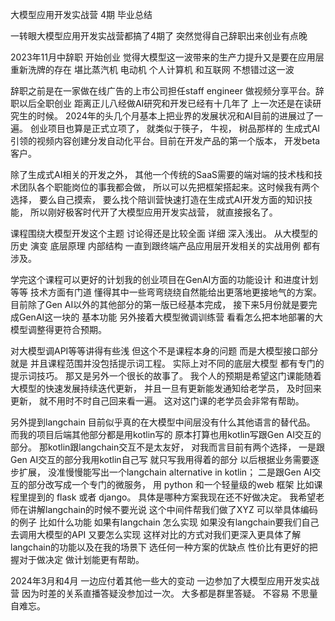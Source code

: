 大模型应用开发实战营 4期 毕业总结

一转眼大模型应用开发实战营都搞了4期了 突然觉得自己辞职出来创业有点晚 

2023年11月中辞职 开始创业 觉得大模型这一波带来的生产力提升又是要在应用层重新洗牌的存在 堪比蒸汽机 电动机 个人计算机 和互联网 不想错过这一波 

辞职之前是在一家做在线广告的上市公司担任staff engineer 做视频分享平台。辞职以后全职创业 距离正儿八经做AI研究和开发已经有十几年了 上一次还是在读研究生的时候。 
2024年的头几个月基本上把业界的发展状况和AI目前的进展过了一遍。 创业项目也算是正式立项了， 就类似于筷子， 牛视， 树品那样的 生成式AI引领的视频内容创建分发自动化平台。目前在开发产品的第一个版本， 开发beta客户。 

除了生成式AI相关的开发之外， 其他一个传统的SaaS需要的端对端的技术栈和技术团队各个职能岗位的事我都会做， 所以可以先把框架搭起来。这时候我有两个选择， 要么自己摸索， 要么找个陪训营快速打造在生成式AI开发方面的知识技能， 所以刚好极客时代开了大模型应用开发实战营， 就直接报名了。  

课程围绕大模型开发这个主题 讨论得还是比较全面 详细 深入浅出。 从大模型的历史 演变 底层原理 内部结构 一直到跟终端产品应用层开发相关的实战用例 都有涉及。  

学完这个课程可以更好的计划我的创业项目在GenAI方面的功能设计 和进度计划等等 技术方面有门道 懂得其中一些弯弯绕绕自然能给出更落地更接地气的方案。  目前除了Gen AI以外的其他部分的第一版已经基本完成， 接下来5月份就是要完成GenAI这一块的 基本功能 另外接着大模型微调训练营 看看怎么把本地部署的大模型调整得更符合预期。 

对大模型调API等等讲得有些浅 但这个不是课程本身的问题 而是大模型接口部分就是 并且课程范围并没包括提示词工程。 实际上对不同的底层大模型 都有专门的提示词技巧。 那又是另外一个很长的故事了。 我个人的预期是希望这门课能随着大模型的快速发展持续迭代更新， 并且一旦有更新能发通知给老学员， 及时回来更新， 就不用时不时自己回来看一遍。  这对这门课的老学员会非常有帮助。 

另外提到langchain 目前似乎真的在大模型中间层没有什么其他语言的替代品。 而我的项目后端其他部分都是用kotlin写的 原本打算也用kotlin写跟Gen AI交互的部分。 那kotlin跟langchain交互不是太友好， 对我而言目前有两个选择， 一是跟Gen AI交互的部分我用kotlin自己写 就只写我用得着的部分 以后根据业务需要逐步扩展， 没准慢慢能写出一个langchain alternative in kotlin； 二是跟Gen AI交互的部分改写成一个专门的微服务， 用 python 和一个轻量级的web 框架 比如课程里提到的 flask 或者 django。 具体是哪种方案我现在还不好做决定。 我希望老师在讲解langchain的时候不要光说 这个中间件帮我们做了XYZ 可以举具体编码的例子 比如什么功能 如果有langchain 怎么实现 如果没有langchain要我们自己去调用大模型的API 又要怎么实现 这样对比的方式对我们更深入更具体了解langchain的功能以及在我的场景下 选任何一种方案的优缺点 性价比有更好的把握对于做决定 做计划能更有帮助。  

2024年3月和4月 一边应付着其他一些大的变动 一边参加了大模型应用开发实战营 因为时差的关系直播答疑没参加过一次。 大多都是群里答疑。 不容易 不思量自难忘。  
    
